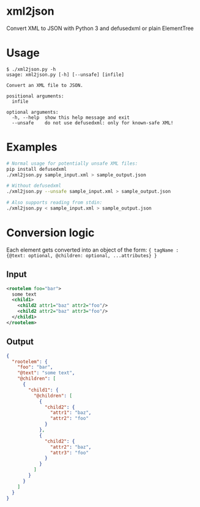 # xml2json
Convert XML to JSON with Python 3 and defusedxml or plain ElementTree

# Usage
```
$ ./xml2json.py -h
usage: xml2json.py [-h] [--unsafe] [infile]

Convert an XML file to JSON.

positional arguments:
  infile

optional arguments:
  -h, --help  show this help message and exit
  --unsafe    do not use defusedxml: only for known-safe XML!
```

# Examples
```sh
# Normal usage for potentially unsafe XML files:
pip install defusedxml
./xml2json.py sample_input.xml > sample_output.json

# Without defusedxml
./xml2json.py --unsafe sample_input.xml > sample_output.json

# Also supports reading from stdin:
./xml2json.py < sample_input.xml > sample_output.json
```

# Conversion logic
Each element gets converted into an object of the form: `{ tagName : {@text: optional, @children: optional, ...attributes} }`
## Input
```xml
<rootelem foo="bar">
  some text
  <child1>
    <child2 attr1="baz" attr2="foo"/>
    <child2 attr2="baz" attr3="foo"/>
  </child1>
</rootelem>
```
## Output
```json
{
  "rootelem": {
    "foo": "bar",
    "@text": "some text",
    "@children": [
      {
        "child1": {
          "@children": [
            {
              "child2": {
                "attr1": "baz",
                "attr2": "foo"
              }
            },
            {
              "child2": {
                "attr2": "baz",
                "attr3": "foo"
              }
            }
          ]
        }
      }
    ]
  }
}
```
